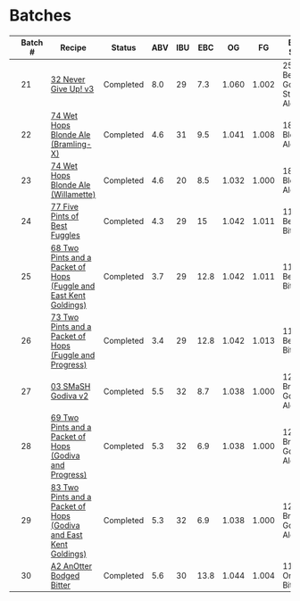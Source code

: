 # Batches

|   | Batch # | Recipe | Status | ABV | IBU | EBC | OG | FG | BJCP Style | Type |
|---|---------|--------|--------|-----|-----|-----|----|----|------------|------|
| ![32v3](../recipes/32_Never_Give_Up/32_Never_Give_Up.jpeg) | 21 | [32 Never Give Up! v3](batch_21/README.md)| Completed | 8.0 | 29 | 7.3 | 1.060 | 1.002 | 25C Belgian Golden Strong Ale | All Grain |
| ![74v2](../recipes/74_Wet_Hops_Blonde_Ale/74_Wet_Hops_Blonde_Ale_Bramling-X.jpeg) | 22 | [74 Wet Hops Blonde Ale (Bramling-X)](batch_22/README.md) | Completed | 4.6 | 31 | 9.5 | 1.041 | 1.008 | 18A Blonde Ale | All Grain |
| ![74v2](../recipes/74_Wet_Hops_Blonde_Ale/74_Wet_Hops_Blonde_Ale_Willamette.jpeg) | 23 | [74 Wet Hops Blonde Ale (Willamette)](batch_23/README.md) | Completed | 4.6 | 20 | 8.5 | 1.032 | 1.000 | 18A Blonde Ale | All Grain |
| ![77](../recipes/77_Five_Pints_of_Best_Fuggles/77_Five_Pints_of_Best_Fuggles.jpeg)  | 24 | [77 Five Pints of Best Fuggles](batch_24/README.md) | Completed | 4.3 | 29 | 15 | 1.042 | 1.011 | 11B Best Bitter | All Grain |
| ![68](../recipes/68_Two_Pints_and_a_Packet_of_Hops_Fuggle_and_East_Kent_Goldings/68_Two_Pints_and_a_Packet_of_Hops_Fuggle_and_East_Kent_Goldings.jpeg) | 25 | [68 Two Pints and a Packet of Hops (Fuggle and East Kent Goldings)](batch_25/README.md)| Completed | 3.7 | 29 | 12.8 | 1.042 | 1.011 | 11B Best Bitter | All Grain |
| ![73](../recipes/73_Two_Pints_and_a_Packet_of_Hops_Fuggle_and_Progress/73_Two_Pints_and_a_Packet_of_Hops_Fuggle_and_Progress.jpeg) | 26 | [73 Two Pints and a Packet of Hops (Fuggle and Progress)](batch_26/README.md)| Completed | 3.4 | 29 | 12.8 | 1.042 | 1.013 | 11B Best Bitter | All Grain |
| ![03v2](../recipes/03_SMaSH_Godiva/03_SMaSH_Godiva.jpeg) | 27 | [03 SMaSH Godiva v2](batch_27/README.md)| Completed | 5.5 | 32 | 8.7 | 1.038 | 1.000 | 12A British Golden Ale | All Grain |
| ![69](../recipes/69_Two_Pints_and_a_Packet_of_Hops_Godiva_and_Progress/69_Two_Pints_and_a_Packet_of_Hops_Godiva_and_Progress.jpeg) | 28 | [69 Two Pints and a Packet of Hops (Godiva and Progress)](batch_28/README.md)| Completed | 5.3 | 32 | 6.9 | 1.038 | 1.000 | 12A British Golden Ale | All Grain |
| ![83](../recipes/83_Two_Pints_and_a_Packet_of_Hops_Godiva_and_East_Kent_Goldings/83_Two_Pints_and_a_Packet_of_Hops_Godiva_and_East_Kent_Goldings.jpeg) | 29 | [83 Two Pints and a Packet of Hops (Godiva and East Kent Goldings)](batch_29/README.md)| Completed | 5.3 | 32 | 6.9 | 1.038 | 1.000 | 12A British Golden Ale | All Grain |
| ![A2](../recipes/A2_AnOtter_Bodged_Bitter/A2_AnOtter_Bodged_Bitter.jpeg) | 30 | [A2 AnOtter Bodged Bitter]()| Completed | 5.6 | 30 | 13.8 | 1.044 | 1.004 | 11A Ordinary Bitter | All Grain |
